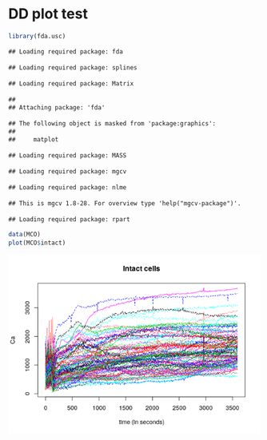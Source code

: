 DD plot test
================

``` r
library(fda.usc)
```

    ## Loading required package: fda

    ## Loading required package: splines

    ## Loading required package: Matrix

    ## 
    ## Attaching package: 'fda'

    ## The following object is masked from 'package:graphics':
    ## 
    ##     matplot

    ## Loading required package: MASS

    ## Loading required package: mgcv

    ## Loading required package: nlme

    ## This is mgcv 1.8-28. For overview type 'help("mgcv-package")'.

    ## Loading required package: rpart

``` r
data(MCO)
plot(MCO$intact)
```

![](ddplot_files/figure-gfm/unnamed-chunk-1-1.png)<!-- -->
